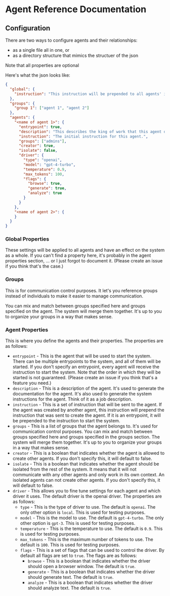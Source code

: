 # Agent Reference Documentation

## Configuration

There are two ways to configure agents and their relationships:
* as a single file all in one, or 
* as a directory structure that mimics the structuer of the json

Note that all properties are optional

Here's what the json looks like:

```json
{
  "global": {
    "instruction": "This instruction will be prepended to all agents' instructions."
  },
  "groups": {
    "group 1": ["agent 1", "agent 2"]
  },
  "agents": {
    "<name of agent 1>": {
      "entrypoint": true,
      "description": "This describes the king of work that this agent does.it translates to system instructions for this agent.",
      "instruction": "The initial instruction for this agent.",
      "groups": ["admins"],
      "creator": true,
      "isolate": false,
      "driver": {
        "type": "openai",
        "model": "gpt-4-turbo",
        "temperature": 0.9,
        "max_tokens": 100,
        "flags": {
          "browse": true,
          "generate": true,
          "analyze": true
        }
      }
    },
    "<name of agent 2>": {
    }
  }
}
```

### Global Properties
These settings will be applied to all agents and have an effect on the system as a whole.
If you can't find a property here, it's probably in the agent properties section, ... or I just forgot to document it. (Please create an issue if you think that's the case.)

### Groups
This is for communication control purposes. It let's you reference groups instead of individuals to make it easier to manage communication.

You can mix and match between groups specified here and groups specified on the agent. The system will merge them together. It's up to you to organize your groups in a way that makes sense.


### Agent Properties

This is where you define the agents and their properties. The properties are as follows:

* `entrypoint` - This is the agent that will be used to start the system. There can be multiple entrypoints to the system, and all of them will be started. If you don't specify an entrypoint, every agent will receive the instruction to start the system. Note that the order in which they will be started is not guaranteed. (Please create an issue if you think that's a feature you need.)
* `description` - This is a description of the agent. It's used to generate the documentation for the agent. It's also used to generate the system instructions for the agent. Think of it as a job description.
* `instruction` - This is a set of instruction that will be sent to the agent. If the agent was created by another agent, this instruction will prepend the instruction that was sent to create the agent. If it is an entrypoint, it will be prepended to the instruction to start the system.
* `groups` - This is a list of groups that the agent belongs to. It's used for communication control purposes. You can mix and match between groups specified here and groups specified in the groups section. The system will merge them together. It's up to you to organize your groups in a way that makes sense.
* `creator` - This is a boolean that indicates whether the agent is allowed to create other agents. If you don't specify this, it will default to false.
* `isolate` - This is a boolean that indicates whether the agent should be isolated from the rest of the system. It means that it will not communicate with any other agents and only work in its own context. An isolated agents can not create other agents. If you don't specify this, it will default to false.
* `driver` - This allows you to fine tune settings for each agent and which driver it uses. The default driver is the openai driver. The properties are as follows:
  * `type` - This is the type of driver to use. The default is `openai`. The only other option is `local`. This is used for testing purposes.
  * `model` - This is the model to use. The default is `gpt-4-turbo`. The only other option is `gpt-3`. This is used for testing purposes.
  * `temperature` - This is the temperature to use. The default is `0.9`. This is used for testing purposes.
  * `max_tokens` - This is the maximum number of tokens to use. The default is `100`. This is used for testing purposes.
  * `flags` - This is a set of flags that can be used to control the driver. By default all flags are set to `true`. The flags are as follows:
    * `browse` - This is a boolean that indicates whether the driver should open a browser window. The default is `true`.
    * `generate` - This is a boolean that indicates whether the driver should generate text. The default is `true`.
    * `analyze` - This is a boolean that indicates whether the driver should analyze text. The default is `true`.